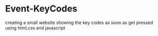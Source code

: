 # Event-KeyCodes

creating a small website showing the key codes as soon as get pressed using html,css and javascript
